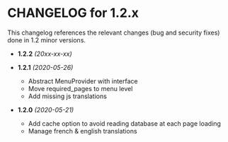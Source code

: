 CHANGELOG for 1.2.x
===================

This changelog references the relevant changes (bug and security fixes) done
in 1.2 minor versions.

* **1.2.2** _(20xx-xx-xx)_


* **1.2.1** _(2020-05-26)_
    * Abstract MenuProvider with interface
    * Move required_pages to menu level
    * Add missing js translations

* **1.2.0** _(2020-05-21)_
    * Add cache option to avoid reading database at each page loading
    * Manage french & english translations
